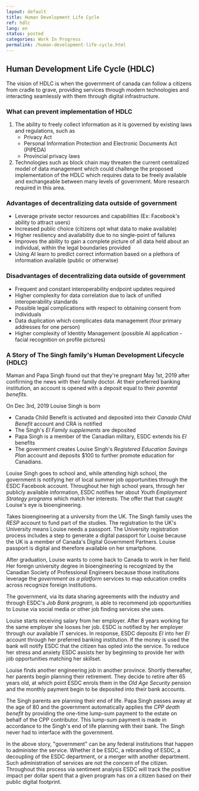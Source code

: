 ```yaml
---
layout: default
title: Human Development Life Cycle
ref: hdlc
lang: en
status: posted
categories: Work In Progress
permalink: /human-development-life-cycle.html
---
```


## Human Development Life Cycle (HDLC)

The vision of HDLC is when the government of canada can follow a citizens from cradle to grave, providing services through modern technologies and interacting seamlessly with them through digital infrastructure.

### What can prevent implementation of HDLC

1. The ability to freely collect information as it is governed by existing laws and regulations, such as
    - Privacy Act
    - Personal Information Protection and Electronic Documents Act (PIPEDA)
    - Provincial privacy laws
2. Technologies such as block chain may threaten the current centralized model of data management which could challenge the proposed implementation of the HDLC which requires data to be freely available and exchangeable between many levels of government. More research required in this area.

### Advantages of decentralizing data outside of government

- Leverage private sector resources and capabilities (Ex: Facebook's ability to attract users)
- Increased public choice (citizens opt what data to make available)
- Higher resiliency and availability due to no single-point of failures
- Improves the ability to gain a complete picture of all data held about an individual, within the legal boundaries provided
- Using AI learn to predict correct information based on a plethora of information available (public or otherwise)

### Disadvantages of decentralizing data outside of government

- Frequent and constant interoperability endpoint updates required
- Higher complexity for data correlation due to lack of unified interoperability standards
- Possible legal complications with respect to obtaining consent from individuals
- Data duplication which complicates data management (four primary addresses for one person)
- Higher complexity of Identity Management (possible AI application - facial recognition on profile pictures)

### A Story of The Singh family's Human Development Lifecycle (HDLC)

Maman and Papa Singh found out that they're pregnant May 1st, 2019 after confirming the news with their family doctor. At their preferred banking institution, an account is opened with a deposit equal to their *parental benefits*.

On Dec 3rd, 2019 Louise Singh is born

- Canada Child Benefit is activated and deposited into their *Canada Child Benefit* account and CRA is notified
- The Singh's *EI Family supplements* are deposited
- Papa Singh is a member of the Canadian military, ESDC extends his *EI* benefits
- The government creates Louise Singh's *Registered Education Savings Plan* account and deposits $100 to further promote education for Canadians.

Louise Singh goes to school and, while attending high school, the government is notifying her of local summer job opportunities through the ESDC Facebook account. Throughout her high school years, through her publicly available information, ESDC notifies her about *Youth Employment Strategy programs* which match her interests. The offer that that caught Louise's eye is bioengineering.

Takes bioengineering at a university from the UK. The Singh family uses the *RESP* account to fund part of the studies. The registration to the UK's University means Louise needs a passport. The University registration process includes a step to generate a digital passport for Louise because the UK is a member of Canada's Digital Government Partners. Louise passport is digital and therefore available on her smartphone.

After graduation, Louise wants to come back to Canada to work in her field. Her foreign university degree in bioengineering is recognized by the Canadian Society of Professional Engineers because those institutions leverage the *government as a platform* services to map education credits across recognize foreign institutions.

The government, via its data sharing agreements with the industry and through ESDC's *Job Bank program*, is able to recommend job opportunities to Louise via social media or other job finding services she uses.

Louise starts receiving salary from her employer. After 8 years working for the same employer she looses her job. ESDC is notified by her employer through our available IT services. In response, ESDC deposits *EI* into her *EI* account through her preferred banking institution. If the money is used the bank will notify ESDC that the citizen has opted into the service. To reduce her stress and anxiety ESDC assists her by beginning to provide her with job opportunities matching her skillset.

Louise finds another engineering job in another province. Shortly thereafter, her parents begin planning their retirement. They decide to retire after 65 years old, at which point ESDC enrols them in the *Old Age Security* pension and the monthly payment begin to be deposited into their bank accounts.

The Singh parents are planning their end of life. Papa Singh passes away at the age of 80 and the government automatically applies the *CPP death benefit* by providing the one-time lump-sum payment to the estate on behalf of the CPP contributor. This lump-sum payment is made in accordance to the Singh's end of life planning with their bank. The Singh never had to interface with the government.

In the above story, "government" can be any federal institutions that happen to administer the service. Whether it be ESDC, a rebranding of ESDC, a decoupling of the ESDC department, or a merger with another department. Such administration of services are not the concern of the citizen. Throughout this process via sentiment analysis ESDC will track the positive impact per dollar spent that a given program has on a citizen based on their public digital footprint.
